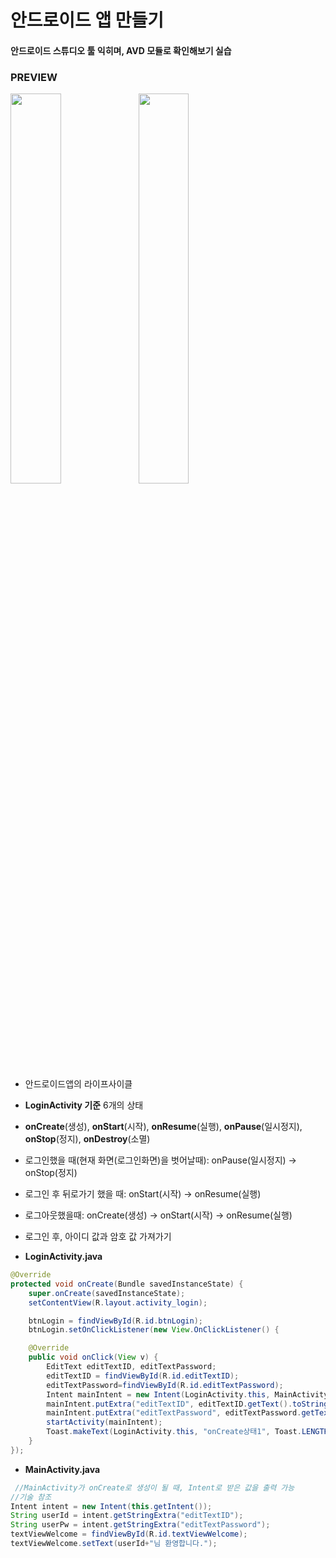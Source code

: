 # 안드로이드 앱 만들기
#### 안드로이드 스튜디오 툴 익히며, AVD 모듈로 확인해보기 실습

### PREVIEW
<img align="left" width="40%;" src="https://user-images.githubusercontent.com/63999784/110773931-9d473580-82a0-11eb-9778-2fb732bbba15.PNG"> 
<img width="40%;" src="https://user-images.githubusercontent.com/63999784/110773967-a3d5ad00-82a0-11eb-9ed1-9a4b5e7cfdb8.PNG">

- 안드로이드앱의 라이프사이클
- <b>LoginActivity 기준</b> 6개의 상태
- <b>onCreate</b>(생성), <b>onStart</b>(시작), <b>onResume</b>(실행), <b>onPause</b>(일시정지), <b>onStop</b>(정지), <b>onDestroy</b>(소멸)
- 로그인했을 때(현재 화면(로그인화면)을 벗어날때): onPause(일시정지) -> onStop(정지)
- 로그인 후 뒤로가기 했을 때: onStart(시작) -> onResume(실행)
- 로그아웃했을때: onCreate(생성) -> onStart(시작) -> onResume(실행)

- 로그인 후, 아이디 값과 암호 값 가져가기
- <b>LoginActivity.java</b>

```java
@Override
protected void onCreate(Bundle savedInstanceState) {
    super.onCreate(savedInstanceState);
    setContentView(R.layout.activity_login);

    btnLogin = findViewById(R.id.btnLogin);
    btnLogin.setOnClickListener(new View.OnClickListener() {

    @Override
    public void onClick(View v) {
        EditText editTextID, editTextPassword;
        editTextID = findViewById(R.id.editTextID);
        editTextPassword=findViewById(R.id.editTextPassword);
        Intent mainIntent = new Intent(LoginActivity.this, MainActivity.class);
        mainIntent.putExtra("editTextID", editTextID.getText().toString()); //아이디
        mainIntent.putExtra("editTextPassword", editTextPassword.getText().toString()); //암호
        startActivity(mainIntent);
        Toast.makeText(LoginActivity.this, "onCreate상태1", Toast.LENGTH_LONG).show();
    }
});
```
- <b>MainActivity.java</b>

```java
 //MainActivity가 onCreate로 생성이 될 때, Intent로 받은 값을 출력 가능
//기술 참조
Intent intent = new Intent(this.getIntent());
String userId = intent.getStringExtra("editTextID");
String userPw = intent.getStringExtra("editTextPassword");
textViewWelcome = findViewById(R.id.textViewWelcome);
textViewWelcome.setText(userId+"님 환영합니다.");
```
